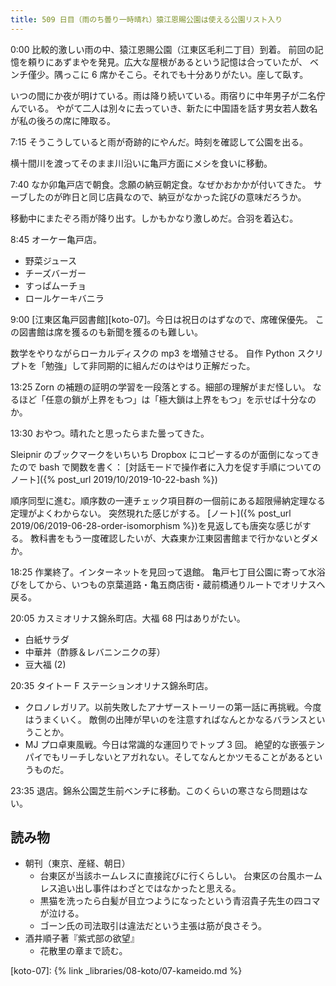 ```yaml
---
title: 509 日目（雨のち曇り一時晴れ）猿江恩賜公園は使える公園リスト入り
---
```


0:00 比較的激しい雨の中、猿江恩賜公園（江東区毛利二丁目）到着。
前回の記憶を頼りにあずまやを発見。広大な屋根があるという記憶は合っていたが、
ベンチ僅少。隅っこに 6 席かそこら。それでも十分ありがたい。座して臥す。

いつの間にか夜が明けている。雨は降り続いている。雨宿りに中年男子が二名佇んでいる。
やがて二人は別々に去っていき、新たに中国語を話す男女若人数名が私の後ろの席に陣取る。

7:15 そうこうしていると雨が奇跡的にやんだ。時刻を確認して公園を出る。

横十間川を渡ってそのまま川沿いに亀戸方面にメシを食いに移動。

7:40 なか卯亀戸店で朝食。念願の納豆朝定食。なぜかおかかが付いてきた。
サーブしたのが昨日と同じ店員なので、納豆がなかった詫びの意味だろうか。

移動中にまたぞろ雨が降り出す。しかもかなり激しめだ。合羽を着込む。

8:45 オーケー亀戸店。

* 野菜ジュース
* チーズバーガー
* すっぱムーチョ
* ロールケーキバニラ

9:00 [江東区亀戸図書館][koto-07]。今日は祝日のはずなので、席確保優先。
この図書館は席を獲るのも新聞を獲るのも難しい。

数学をやりながらローカルディスクの mp3 を増殖させる。
自作 Python スクリプトを「勉強」して非同期的に組んだのはやはり正解だった。

13:25 Zorn の補題の証明の学習を一段落とする。細部の理解がまだ怪しい。
なるほど「任意の鎖が上界をもつ」は「極大鎖は上界をもつ」を示せば十分なのか。

13:30 おやつ。晴れたと思ったらまた曇ってきた。

Sleipnir のブックマークをいちいち Dropbox にコピーするのが面倒になってきたので bash で関数を書く：
[対話モードで操作者に入力を促す手順についてのノート]({% post_url 2019/10/2019-10-22-bash %})

順序同型に進む。順序数の一連チェック項目群の一個前にある超限帰納定理なる定理がよくわからない。
突然現れた感じがする。
[ノート]({% post_url 2019/06/2019-06-28-order-isomorphism %})を見返しても唐突な感じがする。
教科書をもう一度確認したいが、大森東か江東図書館まで行かないとダメか。

18:25 作業終了。インターネットを見回って退館。
亀戸七丁目公園に寄って水浴びをしてから、いつもの京葉道路・亀五商店街・蔵前橋通りルートでオリナスへ戻る。

20:05 カスミオリナス錦糸町店。大福 68 円はありがたい。

* 白紙サラダ
* 中華丼（酢豚＆レバニンニクの芽）
* 豆大福 (2)

20:35 タイトー F ステーションオリナス錦糸町店。

* クロノレガリア。以前失敗したアナザーストーリーの第一話に再挑戦。今度はうまくいく。
  敵側の出陣が早いのを注意すればなんとかなるバランスということか。
* MJ プロ卓東風戦。今日は常識的な運回りでトップ 3 回。
  絶望的な嵌張テンパイでもリーチしないとアガれない。そしてなんとかツモることがあるというものだ。

23:35 退店。錦糸公園芝生前ベンチに移動。このくらいの寒さなら問題はない。

## 読み物

* 朝刊（東京、産経、朝日）
  * 台東区が当該ホームレスに直接詫びに行くらしい。
    台東区の台風ホームレス追い出し事件はわざとではなかったと思える。
  * 黒猫を洗ったら白髪が目立つようになったという青沼貴子先生の四コマが泣ける。
  * ゴーン氏の司法取引は違法だという主張は筋が良さそう。
* 酒井順子著『紫式部の欲望』
  * 花散里の章まで読む。

[koto-07]: {% link _libraries/08-koto/07-kameido.md %}
